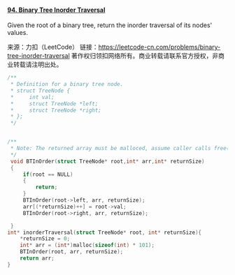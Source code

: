 #### [94. Binary Tree Inorder Traversal](https://leetcode-cn.com/problems/binary-tree-inorder-traversal/)



Given the root of a binary tree, return the inorder traversal of its nodes' values.

来源：力扣（LeetCode）
链接：https://leetcode-cn.com/problems/binary-tree-inorder-traversal
著作权归领扣网络所有。商业转载请联系官方授权，非商业转载请注明出处。



```C
/**
 * Definition for a binary tree node.
 * struct TreeNode {
 *     int val;
 *     struct TreeNode *left;
 *     struct TreeNode *right;
 * };
 */


/**
 * Note: The returned array must be malloced, assume caller calls free().
 */
 void BTInOrder(struct TreeNode* root,int* arr,int* returnSize)
 {
     if(root == NULL)
     {
         return;
     }
     BTInOrder(root->left, arr, returnSize);
     arr[(*returnSize)++] = root->val;
     BTInOrder(root->right, arr, returnSize);

 }
int* inorderTraversal(struct TreeNode* root, int* returnSize){
    *returnSize = 0;
    int* arr = (int*)malloc(sizeof(int) * 101);
    BTInOrder(root, arr, returnSize);
    return arr;
}



```

